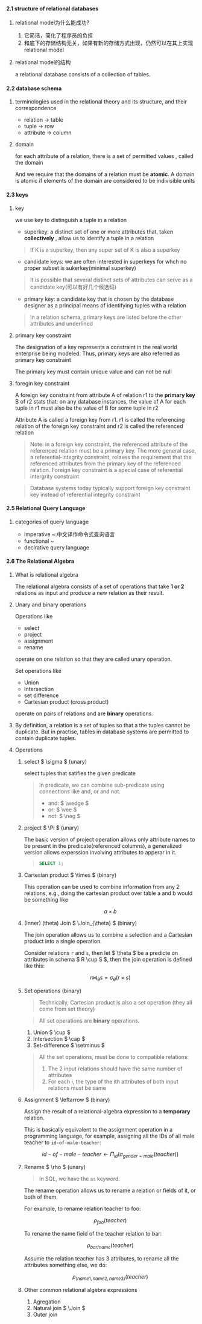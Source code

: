 #### 2.1 structure of relational databases
1. relational model为什么能成功?
    1. 它简洁，简化了程序员的负担
    2. 和底下的存储结构无关，如果有新的存储方式出现，仍然可以在其上实现relational
    model

2. relational model的结构
   
   a relational database consists of a collection of tables.

#### 2.2 database schema
1. terminologies used in the relational theory and its structure, and their correspondence

   * relation -> table
   * tuple -> row
   * attribute -> column

2. domain
   
   for each attribute of a relation, there is a set of permitted values , 
   called the domain

   And we require that the domains of a relation must be **atomic**. A domain is
   atomic if elements of the domain are considered to be indivisible units

#### 2.3 keys
1. key
  
   we use key to distinguish a tuple in a relation

   * superkey: a distinct set of one or more attributes that, taken **collectively**
   , allow us to identify a tuple in a relation
   > If K is a superkey, then any super set of K is also a superkey
   * candidate keys: we are often interested in superkeys for whch no proper 
   subset is sukerkey(minimal superkey)
   > It is possible that several distinct sets of attributes can serve as a candidate
   key(可以有好几个候选码)
   * primary key: a candidate key that is chosen by the database designer as a
   principal means of identifying tuples with a relation
   > In a relation schema, primary keys are listed before the other attributes
   and underlined

2. primary key constraint
   
   The designation of a key represents a constraint in the real world enterprise
   being modeled. Thus, primary keys are also referred as primary key constraint

   The primary key must contain unique value and can not be null

3. foregin key constraint

   A foreign key constraint from attribute A of relation r1 to the **primary key** B
   of r2 stats that: on any database instances, the value of A for each tuple in r1
   must also be the value of B for some tuple in r2

   Attribute A is called a foreign key from r1. r1 is called the referencing relation
   of the foreign key constraint and r2 is called the referenced relation

   > Note: in a foreign key constraint, the referenced attribute of the referenced 
   relation must be a primary key. The more general case, a referential-integrity
   constraint, relaxes the requirement that the referenced attributes from the
   primary key of the referenced relation. Foreign key constraint is a special
   case of referential intergrity constraint
   
   > Database systems today typically support foreign key constraint key instead
   of referential integrity constraint

#### 2.5 Relational Query Language
1. categories of query language
  
   * imperative ~:中文译作命令式查询语言
   * functional ~
   * declrative query language

#### 2.6 The Relational Algebra

1. What is relational algebra

   The relational algebra consists of a set of operations that take **1 or 2**
   relations as input and produce a new relation as their result.

2. Unary and binary operations

   Operations like 

   * select
   * project
   * assignment
   * rename

   operate on one relation so that they are called unary operation.

   Set operations like

   * Union
   * Intersection
   * set difference
   * Cartesian product (cross product)

   operate on pairs of relations and are **binary** operations.

3. By definition, a relation is a set of tuples so that a the tuples cannot
   be duplicate. But in practise, tables in database systems are permitted to
   contain duplicate tuples.

4. Operations

   1. select $ \sigma $ (unary)

      select tuples that satifies the given predicate

      > In predicate, we can combine sub-predicate using connections like and, 
      > or and not. 
      >
      > * and: $ \wedge $
      > * or: $ \vee $
      > * not: $ \neg $

   2. project $ \Pi $ (unary)
   
      The basic version of project operation allows only attribute names to be 
      present in the predicate(referenced columns), a generalized version allows 
      experssion involving attributes to apperar in it.

      > ```sql
      > SELECT 1;
      > ```

   3. Cartesian product $ \times $ (binary)

      This operation can be used to combine information from any 2 relations, e.g.,
      doing the cartesian product over table a and b would be something like

      $$ a \times b $$

   4. (Inner) (theta) Join $ \Join_{\theta} $ (binary)

      The join operation allows us to combine a selection and a Cartesian product
      into a single operation.

      Consider relations `r` and `s`, then let $ \theta $ be a predicte on attributes
      in schema $ R \cup S $, then the join operation is defined like this:

      $$ r \Join_{\theta} s = \sigma_{\theta} (r \times s) $$

   5. Set operations (binary)

      > Technically, Cartesian product is also a set operation (they all come from
      > set theory)

      > All set operations are **binary** operations.

      1. Union $ \cup $
      2. Intersection $ \cap $ 
      3. Set-difference $ \setminus $ 

      > All the set operations, must be done to compatible relations:
      >
      > 1. The 2 input relations should have the same number of attributes
      > 2. For each i, the type of the ith attributes of both input relations must
      >    be same
   
   6. Assignment $ \leftarrow $ (binary)

      Assign the result of a relational-algebra expression to a **temporary** relation.

      This is basically equivalent to the assignment operation in a programming
      language, for example, assigning all the IDs of all male teacher to 
      `id-of-male-teacher`:

      $$ id-of-male-teacher \leftarrow \Pi_{id} (\sigma_{gender=male} (teacher)) $$

   7. Rename $ \rho $ (unary)

      > In SQL, we have the `as` keyword.

      The rename operation allows us to rename a relation or fields of it, or 
      both of them.

      For example, to rename relation teacher to foo:

      $$ \rho_{foo} (teacher) $$

      To rename the name field of the teacher relation to bar:

      $$ \rho_{bar/name} (teacher) $$

      Assume the relation teacher has 3 attributes, to rename all the attributes 
      something else, we do:

      $$ \rho_{(name1, name2, name3)} (teacher) $$

   8. Other common relational algebra expressions

      1. Agregation
      2. Natural join $ \Join $
      3. Outer join